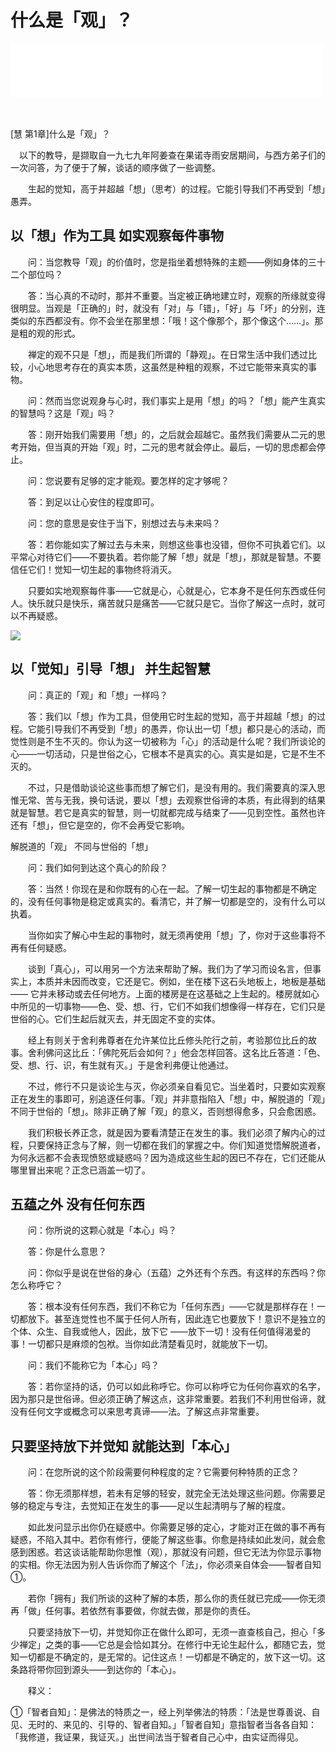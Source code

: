# 什么是「观」？

<iframe frameborder="0" marginwidth="0" marginheight="0" width=500 height=86 src="./mp3/47-0.mp3"></iframe>

　

[慧 第1章]什么是「观」？

　以下的教导，是撷取自一九七九年阿姜查在果诺寺雨安居期间，与西方弟子们的一次问答，为了便于了解，谈话的顺序做了一些调整。

　　生起的觉知，高于并超越「想」（思考）的过程。它能引导我们不再受到「想」愚弄。

## 以「想」作为工具 如实观察每件事物

 

　　问：当您教导「观」的价值时，您是指坐着想特殊的主题——例如身体的三十二个部位吗？

　　答：当心真的不动时，那并不重要。当定被正确地建立时，观察的所缘就变得很明显。当观是「正确的」时，就没有「对」与「错」，「好」与「坏」的分别，连类似的东西都没有。你不会坐在那里想：「哦！这个像那个，那个像这个……」。那是粗的观的形式。

　　禅定的观不只是「想」，而是我们所谓的「静观」。在日常生活中我们透过比较，小心地思考存在的真实本质，这虽然是种粗的观察，不过它能带来真实的事物。

 

　　问：然而当您说观身与心时，我们事实上是用「想」的吗？「想」能产生真实的智慧吗？这是「观」吗？

　　答：刚开始我们需要用「想」的，之后就会超越它。虽然我们需要从二元的思考开始，但当真的开始「观」时，二元的思考就会停止。最后，一切的思虑都会停止。

 

　　问：您说要有足够的定才能观。要怎样的定才够呢？

　　答：到足以让心安住的程度即可。

 

　　问：您的意思是安住于当下，别想过去与未来吗？

　　答：若你能如实了解过去与未来，则想这些事也没错，但你不可执着它们。以平常心对待它们——不要执着。若你能了解「想」就是「想」，那就是智慧。不要信任它们！觉知一切生起的事物终将消灭。

　　只要如实地观察每件事——它就是心，心就是心，它本身不是任何东西或任何人。快乐就只是快乐，痛苦就只是痛苦——它就只是它。当你了解这一点时，就可以不再疑惑。

![](./img/47-0.webp)

## 以「觉知」引导「想」 并生起智慧

 

　　问：真正的「观」和「想」一样吗？

　　答：我们以「想」作为工具，但使用它时生起的觉知，高于并超越「想」的过程。它能引导我们不再受到「想」的愚弄，你认出一切「想」都只是心的活动，而觉性则是不生不灭的。你认为这一切被称为「心」的活动是什么呢？我们所谈论的心——一切活动，只是世俗之心，它根本不是真实的心。真实是如是，它是不生不灭的。

　　不过，只是借助谈论这些事而想了解它们，是没有用的。我们需要真的深入思惟无常、苦与无我，换句话说，要以「想」去观察世俗谛的本质，有此得到的结果就是智慧。若它是真实的智慧，则一切就都完成与结束了——见到空性。虽然也许还有「想」，但它是空的，你不会再受它影响。

 

解脱道的「观」 不同与世俗的「想」

 

　　问：我们如何到达这个真心的阶段？

　　答：当然！你现在是和你既有的心在一起。了解一切生起的事物都是不确定的，没有任何事物是稳定或真实的。看清它，并了解一切都是空的，没有什么可以执着。

　　当你如实了解心中生起的事物时，就无须再使用「想」了，你对于这些事将不再有任何疑惑。

　　谈到「真心」，可以用另一个方法来帮助了解。我们为了学习而设名言，但事实上，本质并未因而改变，它还是它。例如，坐在楼下这石头地板上，地板是基础—— 它并未移动或去任何地方。上面的楼房是在这基础之上生起的。楼房就如心中所见的一切事物——色、受、想、行，它们不如我们想像得一样存在，它们只是世俗的心。它们生起后就灭去，并无固定不变的实体。

　　经上有则关于舍利弗尊者在允许某位比丘修头陀行之前，考验那位比丘的故事。舍利佛问这比丘：「佛陀死后会如何？」他会怎样回答。这名比丘答道：「色、受、想、行、识，有生就有灭。」于是舍利弗便让他通过。

　　不过，修行不只是谈论生与灭，你必须亲自看见它。当坐着时，只要如实观察正在发生的事即可，别追逐任何事。「观」并非意指陷入「想」中，解脱道的「观」不同于世俗的「想」。除非正确了解「观」的意义，否则想得愈多，只会愈困惑。

　　我们积极长养正念，就是因为要看清楚正在发生的事。我们必须了解内心的过程，只要保持正念与了解，则一切都在我们的掌握之中。你们知道觉悟解脱道者，为何永远都不会表现愤怒或疑惑吗？因为造成这些生起的因已不存在，它们还能从哪里冒出来呢？正念已涵盖一切了。

 

## 五蕴之外 没有任何东西

 

　　问：你所说的这颗心就是「本心」吗？

　　答：你是什么意思？

　　问：你似乎是说在世俗的身心（五蕴）之外还有个东西。有这样的东西吗？你怎么称呼它？

　　答：根本没有任何东西，我们不称它为「任何东西」——它就是那样存在！一切都放下。甚至连觉性也不属于任何人所有，因此连它也要放下！意识不是独立的个体、众生、自我或他人，因此，放下它 ——放下一切！没有任何值得渴爱的事！一切都只是麻烦的包袱。当你如此清楚看见时，就能放下一切。

 

　　问：我们不能称它为「本心」吗？

　　答：若你坚持的话，仍可以如此称呼它。你可以称呼它为任何你喜欢的名字，因为那只是世俗谛。但必须正确了解这点，这非常重要。若我们不利用世俗谛，就没有任何文字或概念可以来思考真谛——法。了解这点非常重要。

 

## 只要坚持放下并觉知 就能达到「本心」

 

　　问：在您所说的这个阶段需要何种程度的定？它需要何种特质的正念？

　　答：你无须那样想，若未有足够的轻安，就完全无法处理这些问题。你需要足够的稳定与专注，去觉知正在发生的事——足以生起清明与了解的程度。

　　如此发问显示出你仍在疑惑中。你需要足够的定心，才能对正在做的事不再有疑惑，不陷入其中。若你有修行，便能了解这些事。你愈是持续如此发问，就会愈感到困惑。若这谈话能帮助你思惟（观），那就没有问题，但它无法为你显示事物的实相。你无法因为别人告诉你而了解这个「法」，你必须亲自体会——智者自知①。

　　若你「拥有」我们所谈的这种了解的本质，那么你的责任就已完成——你无须再「做」任何事。若依然有事要做，你就去做，那是你的责任。

　　只要坚持放下一切，并觉知你正在做什么即可，无须一直查核自己，担心「多少禅定」之类的事——它总是会恰如其分。在修行中无论生起什么，都随它去，觉知一切都是不确定的，是无常的。记住这点！一切都是不确定的，放下这一切。这条路将带你回到源头——到达你的「本心」。

 

　　释义：

①「智者自知」：是佛法的特质之一，经上列举佛法的特质：「法是世尊善说、自见、无时的、来见的、引导的、智者自知。」「智者自知」意指智者当各各自知：「我修道，我证果，我证灭。」出世间法当于智者自己心中，由实证而得见。

 

　
